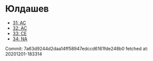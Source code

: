 # Юлдашев
- [31: AC](31.md)
- [32: AC](32.md)
- [33: CE](33.md)
- [34: NA](34.md)

Commit: 7a63d9244d2daa14ff58947edccd6161fde248b0
 fetched at: 20201201-183314

